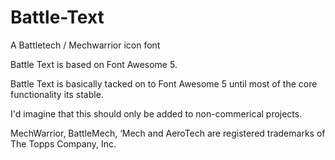 # Battle-Text
A Battletech / Mechwarrior icon font

Battle Text is based on Font Awesome 5. 

Battle Text is basically tacked on to Font Awesome 5 until most of the core functionality its stable.

I'd imagine that this should only be added to non-commerical projects.

MechWarrior, BattleMech, ‘Mech and AeroTech are registered trademarks of The Topps Company, Inc.
